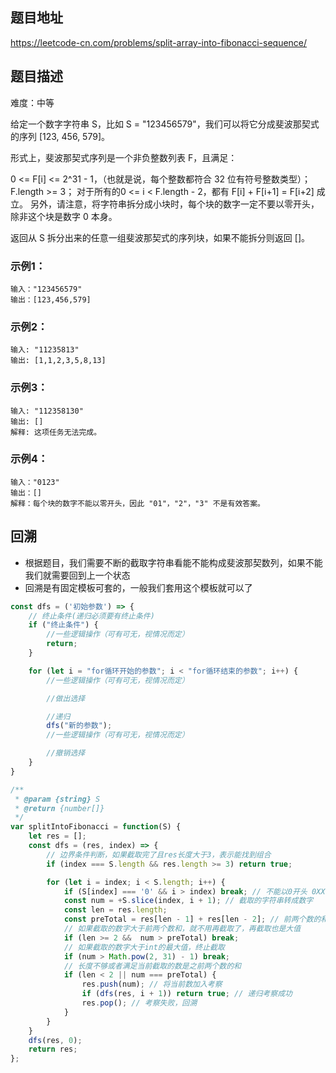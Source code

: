 ## 题目地址

https://leetcode-cn.com/problems/split-array-into-fibonacci-sequence/

## 题目描述

难度：中等

给定一个数字字符串 S，比如 S = "123456579"，我们可以将它分成斐波那契式的序列 [123, 456, 579]。

形式上，斐波那契式序列是一个非负整数列表 F，且满足：

0 <= F[i] <= 2^31 - 1，（也就是说，每个整数都符合 32 位有符号整数类型）；
F.length >= 3；
对于所有的0 <= i < F.length - 2，都有 F[i] + F[i+1] = F[i+2] 成立。
另外，请注意，将字符串拆分成小块时，每个块的数字一定不要以零开头，除非这个块是数字 0 本身。

返回从 S 拆分出来的任意一组斐波那契式的序列块，如果不能拆分则返回 []。

### 示例1：

```
输入："123456579"
输出：[123,456,579]
```

### 示例2：

```
输入: "11235813"
输出: [1,1,2,3,5,8,13]
```

### 示例3：

```
输入: "112358130"
输出: []
解释: 这项任务无法完成。
```

### 示例4：

```
输入："0123"
输出：[]
解释：每个块的数字不能以零开头，因此 "01"，"2"，"3" 不是有效答案。
```


## 回溯

- 根据题目，我们需要不断的截取字符串看能不能构成斐波那契数列，如果不能我们就需要回到上一个状态
- 回溯是有固定模板可套的，一般我们套用这个模板就可以了

```js
const dfs = ('初始参数') => {
    // 终止条件(递归必须要有终止条件)
    if ("终止条件") {
        //一些逻辑操作（可有可无，视情况而定）
        return;
    }

    for (let i = "for循环开始的参数"; i < "for循环结束的参数"; i++) {
        //一些逻辑操作（可有可无，视情况而定）

        //做出选择

        //递归
        dfs("新的参数");
        //一些逻辑操作（可有可无，视情况而定）

        //撤销选择
    }
}
```


```js
/**
 * @param {string} S
 * @return {number[]}
 */
var splitIntoFibonacci = function(S) {
    let res = [];
    const dfs = (res, index) => {
        // 边界条件判断，如果截取完了且res长度大于3，表示能找到组合
        if (index === S.length && res.length >= 3) return true;

        for (let i = index; i < S.length; i++) {
            if (S[index] === '0' && i > index) break; // 不能以0开头 0XX
            const num = +S.slice(index, i + 1); // 截取的字符串转成数字
            const len = res.length;
            const preTotal = res[len - 1] + res[len - 2]; // 前两个数的和
            // 如果截取的数字大于前两个数和，就不用再截取了，再截取也是大值
            if (len >= 2 &&  num > preTotal) break;
            // 如果截取的数字大于int的最大值，终止截取
            if (num > Math.pow(2, 31) - 1) break;
            // 长度不够或者满足当前截取的数是之前两个数的和
            if (len < 2 || num === preTotal) {
                res.push(num); // 将当前数加入考察
                if (dfs(res, i + 1)) return true; // 递归考察成功
                res.pop(); // 考察失败，回溯
            }
        }
    }
    dfs(res, 0);
    return res;
};
```